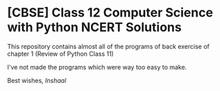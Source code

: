 # [CBSE] Class 12 Computer Science with Python NCERT Solutions
This repository contains almost all of the programs of back exercise of chapter 1 (Review of Python Class 11)

I've not made the programs which were way too easy to make. 

Best wishes,
*Inshaal*
